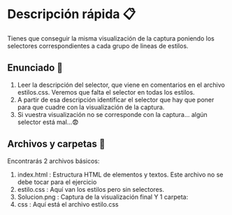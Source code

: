 # Descripción rápida 📋

Tienes que conseguir la misma visualización de la captura poniendo los selectores correspondientes a cada grupo de lineas de estilos.

## Enunciado 📒

1. Leer la descripción del selector, que viene en comentarios en el archivo estilos.css. Veremos que falta el selector en todas los estilos.
2. A partir de esa descripción identificar el selector que hay que poner para que cuadre con la visualización de la captura.
3. Si vuestra visualización no se corresponde con la captura... algún selector está mal...😨

## Archivos y carpetas 🚀

Encontrarás 2 archivos básicos:
1. index.html   : Estructura HTML de elementos y textos. Este archivo no se debe tocar para el ejercicio
2. estilo.css   : Aquí van los estilos pero sin selectores. 
3. Solucion.png : Captura de la visualización final
Y 1 carpeta:
3. css  : Aquí está el archivo estilo.css
